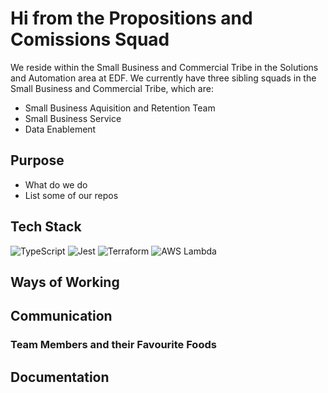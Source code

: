 # Hi from the Propositions and Comissions Squad

We reside within the Small Business and Commercial Tribe in the Solutions and Automation area at EDF. We currently have three sibling squads in the Small Business and Commercial Tribe, which are:

- Small Business Aquisition and Retention Team
- Small Business Service
- Data Enablement

## Purpose

- What do we do
- List some of our repos

## Tech Stack

![TypeScript](https://img.shields.io/badge/TypeScript-100000?style=flat&logo=typescript&logoColor=blue)
![Jest](https://img.shields.io/badge/Jest-100000?style=flat&logo=jest&logoColor=green)
![Terraform](https://img.shields.io/badge/Terraform-100000?style=flat&logo=terraform&logoColor=lpurple)
![AWS Lambda](https://img.shields.io/badge/Lambda-100000?style=flat&logo=awslambda&logoColor=orange)

## Ways of Working


## Communication

### Team Members and their Favourite Foods



## Documentation

